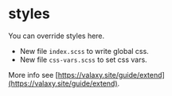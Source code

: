 # styles

You can override styles here.

- New file `index.scss` to write global css.
- New file `css-vars.scss` to set css vars.

<!-- todo: new docs -->

More info see [https://valaxy.site/guide/extend](https://valaxy.site/guide/extend).

